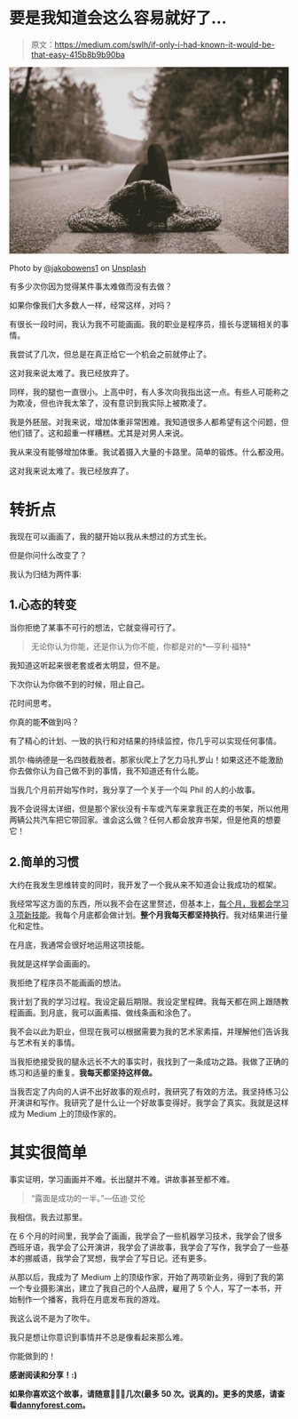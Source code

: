 # 要是我知道会这么容易就好了…

> 原文：<https://medium.com/swlh/if-only-i-had-known-it-would-be-that-easy-415b8b9b90ba>

![](img/9c78bb27bea14d9e9e5842e434b26bc7.png)

Photo by [@jakobowens1](https://unsplash.com/@jakobowens1) on [Unsplash](https://unsplash.com/photos/9-V-oxU4dtM)

有多少次你因为觉得某件事太难做而没有去做？

如果你像我们大多数人一样，经常这样，对吗？

有很长一段时间，我认为我不可能画画。我的职业是程序员，擅长与逻辑相关的事情。

我尝试了几次，但总是在真正给它一个机会之前就停止了。

这对我来说太难了。我已经放弃了。

同样，我的腿也一直很小。上高中时，有人多次向我指出这一点。有些人可能称之为欺凌，但也许我太笨了，没有意识到我实际上被欺凌了。

我是外胚层。对我来说，增加体重非常困难。我知道很多人都希望有这个问题，但他们错了。这和超重一样糟糕。尤其是对男人来说。

我从来没有能够增加体重。我试着摄入大量的卡路里。简单的锻炼。什么都没用。

这对我来说太难了。我已经放弃了。

# 转折点

我现在可以画画了，我的腿开始以我从未想过的方式生长。

但是你问什么改变了？

我认为归结为两件事:

## 1.心态的转变

当你拒绝了某事不可行的想法，它就变得可行了。

> 无论你认为你能，还是你认为你不能，你都是对的*—亨利·福特*

我知道这听起来很老套或者太明显，但不是。

下次你认为你做不到的时候，阻止自己。

花时间思考。

你真的能**不**做到吗？

有了精心的计划、一致的执行和对结果的持续监控，你几乎可以实现任何事情。

凯尔·梅纳德是一名四肢截肢者。那家伙爬上了乞力马扎罗山！如果这还不能激励你去做你认为自己做不到的事情，我不知道还有什么能。

当我几个月前开始写作时，我分享了一个关于一个叫 Phil 的人的小故事。

我不会说得太详细，但是那个家伙没有卡车或汽车来拿我正在卖的书架，所以他用两辆公共汽车把它带回家。谁会这么做？任何人都会放弃书架，但是他真的想要它！

## 2.简单的习惯

大约在我发生思维转变的同时，我开发了一个我从来不知道会让我成功的框架。

我经常写这方面的东西，所以我不会在这里赘述，但基本上，[每个月，我都会学习 3 项新技能](https://www.dannyforest.com/blog/2018/2/11/i-learn-3-new-skills-a-month-and-so-can-you)。我每个月底都会做计划。**整个月我每天都坚持执行**。我对结果进行量化和定性。

在月底，我通常会很好地运用这项技能。

我就是这样学会画画的。

我拒绝了程序员不能画画的想法。

我计划了我的学习过程。我设定最后期限。我设定里程碑。我每天都在网上跟随教程画画。到月底，我可以画素描、做线条画和涂色了。

我不会以此为职业，但现在我可以根据需要为我的艺术家素描，并理解他们告诉我与艺术有关的事情。

当我拒绝接受我的腿永远长不大的事实时，我找到了一条成功之路。我做了正确的练习和适量的重复。**我每天都坚持这样做。**

当我否定了内向的人讲不出好故事的观点时，我研究了有效的方法。我坚持练习公开演讲和写作。我研究了是什么让一个好故事变得好。我学会了真实。我就是这样成为 Medium 上的顶级作家的。

# 其实很简单

事实证明，学习画画并不难。长出腿并不难。讲故事甚至都不难。

> “露面是成功的一半。”—伍迪·艾伦

我相信。我去过那里。

在 6 个月的时间里，我学会了画画，我学会了一些机器学习技术，我学会了很多西班牙语，我学会了公开演讲，我学会了讲故事，我学会了写作，我学会了一些基本的挪威语，我学会了冥想，我学会了写日记。还有更多。

从那以后，我成为了 Medium 上的顶级作家，开始了两项新业务，得到了我的第一个专业摄影演出，建立了我自己的个人品牌，雇用了 5 个人，写了一本书，开始制作一个播客，我将在月底发布我的游戏。

我这么说不是为了吹牛。

我只是想让你意识到事情并不总是像看起来那么难。

你能做到的！

**感谢阅读和分享！:)**

**如果你喜欢这个故事，请随意**👏👏👏**几次(最多 50 次。说真的)。更多的灵感，请查看**[**dannyforest.com**](http://dannyforest.com/)**。**